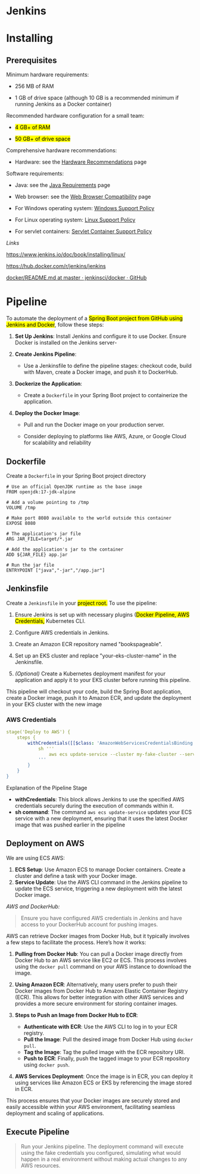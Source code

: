 # Jenkins

# Installing

## Prerequisites

Minimum hardware requirements:

- 256 MB of RAM

- 1 GB of drive space (although 10 GB is a recommended minimum if running
  Jenkins as a Docker container)

Recommended hardware configuration for a small team:

- <mark>4 GB+ of RAM</mark>

- <mark>50 GB+ of drive space</mark>

Comprehensive hardware recommendations:

- Hardware: see the [Hardware Recommendations](https://www.jenkins.io/doc/book/scaling/hardware-recommendations) page

Software requirements:

- Java: see the [Java Requirements](https://www.jenkins.io/doc/book/platform-information/support-policy-java/) page

- Web browser: see the [Web Browser Compatibility](https://www.jenkins.io/doc/administration/requirements/web-browsers/) page

- For Windows operating system: [Windows Support Policy](https://www.jenkins.io/doc/administration/requirements/windows/)

- For Linux operating system: [Linux Support Policy](https://www.jenkins.io/doc/book/platform-information/support-policy-linux/)

- For servlet containers: [Servlet Container Support Policy](https://www.jenkins.io/doc/book/platform-information/support-policy-servlet-containers/)

*Links*

https://www.jenkins.io/doc/book/installing/linux/

https://hub.docker.com/r/jenkins/jenkins

[docker/README.md at master · jenkinsci/docker · GitHub](https://github.com/jenkinsci/docker/blob/master/README.md)

# Pipeline

To automate the deployment of a <mark>Spring Boot project from GitHub using Jenkins and Docker</mark>, follow these steps:

1. **Set Up Jenkins**: Install Jenkins and configure it to use Docker. Ensure Docker is installed on the Jenkins server-

2. **Create Jenkins Pipeline**:
   
   - Use a Jenkinsfile to define the pipeline stages: checkout code, build with Maven, create a Docker image, and push it to DockerHub.

3. **Dockerize the Application**:
   
   - Create a `Dockerfile` in your Spring Boot project to containerize the application.

4. **Deploy the Docker Image**:
   
   - Pull and run the Docker image on your production server.
   
   - Consider deploying to platforms like AWS, Azure, or Google Cloud for scalability and reliability

## Dockerfile

Create a `Dockerfile` in your Spring Boot project directory

```javadoclike
# Use an official OpenJDK runtime as the base image
FROM openjdk:17-jdk-alpine

# Add a volume pointing to /tmp
VOLUME /tmp

# Make port 8080 available to the world outside this container
EXPOSE 8080

# The application's jar file
ARG JAR_FILE=target/*.jar

# Add the application's jar to the container
ADD ${JAR_FILE} app.jar

# Run the jar file
ENTRYPOINT ["java","-jar","/app.jar"]
```

## Jenkinsfile

Create a `Jenkinsfile` in your <mark>project root.</mark> To use the pipeline:

1. Ensure Jenkins is set up with necessary plugins (<mark>Docker Pipeline, AWS Credentials,</mark> Kubernetes CLI.

2. Configure AWS credentials in Jenkins.

3. Create an Amazon ECR repository named "bookspageable".

4. Set up an EKS cluster and replace "your-eks-cluster-name" in the Jenkinsfile.

5. *(Optional)* Create a Kubernetes deployment manifest for your application and apply it to your EKS cluster before running this pipeline.

This pipeline will checkout your code, build the Spring Boot application, create a Docker image, push it to Amazon ECR, and update the deployment in your EKS cluster with the new image

### AWS Credentials

```yaml
stage('Deploy to AWS') {
    steps {
        withCredentials([[$class: 'AmazonWebServicesCredentialsBinding', credentialsId: 'fake-aws-credentials']]) {
            sh '''
                aws ecs update-service --cluster my-fake-cluster --service my-fake-service --force-new-deployment
            '''
        }
    }
}
```

Explanation of the Pipeline Stage

- **withCredentials**: This block allows Jenkins to use the specified AWS credentials securely during the execution of commands within it.
- **sh command**: The command `aws ecs update-service` updates your ECS service with a new deployment, ensuring that it uses the latest Docker image that was pushed earlier in the pipeline

## Deployment on AWS

We are using ECS AWS:

1. **ECS Setup**: Use Amazon ECS to manage Docker containers. Create a cluster and define a task with your Docker image.
2. **Service Update**: Use the AWS CLI command in the Jenkins pipeline to update the ECS service, triggering a new deployment with the latest Docker image.

*AWS and DockerHub:*

> Ensure you have configured AWS credentials in Jenkins and have access to your DockerHub account for pushing images. 

AWS can retrieve Docker images from Docker Hub, but it typically involves a few steps to facilitate the process. Here’s how it works:

1. **Pulling from Docker Hub**: You can pull a Docker image directly from Docker Hub to an AWS service like EC2 or ECS. This process involves using the `docker pull` command on your AWS instance to download the image.

2. **Using Amazon ECR**: Alternatively, many users prefer to push their Docker images from Docker Hub to Amazon Elastic Container Registry (ECR). This allows for better integration with other AWS services and provides a more secure environment for storing container images.

3. **Steps to Push an Image from Docker Hub to ECR**:
   
   - **Authenticate with ECR**: Use the AWS CLI to log in to your ECR registry.
   - **Pull the Image**: Pull the desired image from Docker Hub using `docker pull`.
   - **Tag the Image**: Tag the pulled image with the ECR repository URI.
   - **Push to ECR**: Finally, push the tagged image to your ECR repository using `docker push`.

4. **AWS Services Deployment**: Once the image is in ECR, you can deploy it using services like Amazon ECS or EKS by referencing the image stored in ECR.

This process ensures that your Docker images are securely stored and easily accessible within your AWS environment, facilitating seamless deployment and scaling of applications.

## Execute Pipeline

> Run your Jenkins pipeline. The deployment command will execute using the fake credentials you configured, simulating what would happen in a real environment without making actual changes to any AWS resources.
